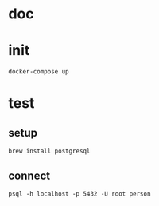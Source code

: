 # doc


# init
```
docker-compose up
```

# test

## setup
```
brew install postgresql
```

## connect
```
psql -h localhost -p 5432 -U root person
```
